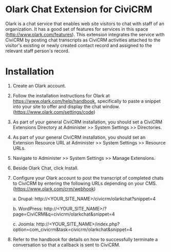 Olark Chat Extension for CiviCRM
================================

Olark is a chat service that enables web site visitors to chat with staff of an organization. It has a good set of features for services in this space (http://www.olark.com/features). This extension integrates the service with CiviCRM by posting chat transcripts as CiviCRM activities attached to the visitor's existing or newly created contact record and assigned to the relevant staff person's record. 

Installation
============

1. Create an Olark account.
2. Follow the installation instructions for Olark at https://www.olark.com/help/handbook, specifically to paste a snippet into your site to offer and display the chat window. (https://www.olark.com/settings/code)
2. As part of your general CiviCRM installation, you should set a CiviCRM Extensions Directory at Administer >> System Settings >> Directories.
2. As part of your general CiviCRM installation, you should set an Extension Resource URL at Administer >> System Settings >> Resource URLs.
3. Navigate to Administer >> System Settings >> Manage Extensions.
4. Beside Olark Chat, click Install.
5. Configure your Olark account to post the transcript of completed chats to CiviCRM by entering the following URLs depending on your CMS. (https://www.olark.com/crm/webhook)
   
   a. Drupal:
       http://<YOUR_SITE_NAME>/civicrm/olarkchat?snippet=4

   b. WordPress:
       http://<YOUR_SITE_NAME>/?page=CiviCRM&q=civicrm/olarkchat&snippet=4

   c. Joomla:
       http://<YOUR_SITE_NAME>/index.php?option=com_civicrm&task=civicrm/olarkchat&snippet=4 

6. Refer to the handbook for details on how to successfully terminate a conversation so that a callback is sent to CiviCRM.



